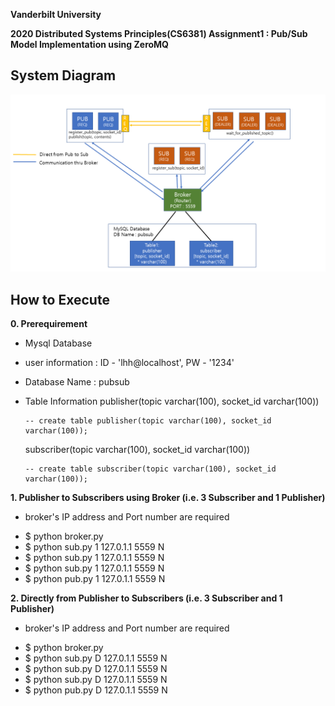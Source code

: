 **Vanderbilt University**

**2020 Distributed Systems Principles(CS6381) Assignment1 : Pub/Sub Model Implementation using ZeroMQ**

## System Diagram
![SystemDiagram](SystemDiagramV2.png)

## How to Execute
**0. Prerequirement**
 - Mysql Database
  - user information : ID - 'lhh@localhost', PW - '1234'
  - Database Name : pubsub
  - Table Information
     publisher(topic varchar(100), socket_id varchar(100))

        -- create table publisher(topic varchar(100), socket_id varchar(100));
        
     subscriber(topic varchar(100), socket_id varchar(100))
     
        -- create table subscriber(topic varchar(100), socket_id varchar(100));

**1. Publisher to Subscribers using Broker (i.e. 3 Subscriber and 1 Publisher)**
* broker's IP address and Port number are required
 - $ python broker.py
 - $ python sub.py 1 127.0.1.1 5559 N
 - $ python sub.py 1 127.0.1.1 5559 N
 - $ python sub.py 1 127.0.1.1 5559 N
 - $ python pub.py 1 127.0.1.1 5559 N

**2. Directly from Publisher to Subscribers (i.e. 3 Subscriber and 1 Publisher)**
* broker's IP address and Port number are required
 - $ python broker.py
 - $ python sub.py D 127.0.1.1 5559 N
 - $ python sub.py D 127.0.1.1 5559 N
 - $ python sub.py D 127.0.1.1 5559 N
 - $ python pub.py D 127.0.1.1 5559 N
